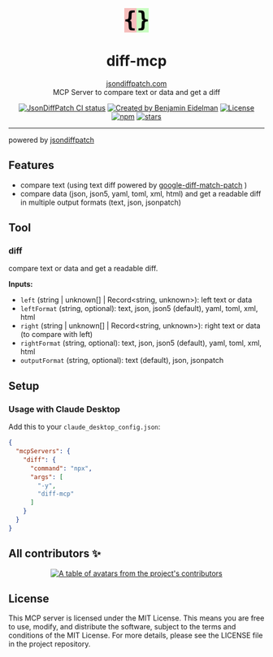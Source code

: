 <p align="center">
  <img src="./logo.svg" width="48px" align="center" alt="jsondiffpatch logo" />
  <h1 align="center">diff-mcp</h1>
  <p align="center">
    <a href="https://jsondiffpatch.com">jsondiffpatch.com</a>
    <br/>
    MCP Server to compare text or data and get a diff
  </p>
</p>

<!--- badges -->
<p align="center">
  <a href="https://github.com/benjamine/jsondiffpatch/actions?query=branch%3Amaster"><img src="https://github.com/benjamine/jsondiffpatch/actions/workflows/CI.yml/badge.svg?event=push&branch=master" alt="JsonDiffPatch CI status" /></a>
  <a href="https://twitter.com/beneidel" rel="nofollow"><img src="https://img.shields.io/badge/created%20by-@beneidel-BACABA.svg" alt="Created by Benjamin Eidelman"></a>
  <a href="https://opensource.org/licenses/MIT" rel="nofollow"><img src="https://img.shields.io/github/license/benjamine/jsondiffpatch" alt="License"></a>
  <a href="https://www.npmjs.com/package/jsondiffpatch" rel="nofollow"><img src="https://img.shields.io/npm/dw/jsondiffpatch.svg" alt="npm"></a>
  <a href="https://github.com/benjamine/jsondiffpatch" rel="nofollow"><img src="https://img.shields.io/github/stars/benjamine/jsondiffpatch" alt="stars"></a>
</p>

---

powered by [jsondiffpatch](https://github.com/benjamine/jsondiffpatch)

## Features

- compare text (using text diff powered by [google-diff-match-patch](http://code.google.com/p/google-diff-match-patch/) )
- compare data (json, json5, yaml, toml, xml, html) and get a readable diff in multiple output formats (text, json, jsonpatch)

## Tool

### diff

compare text or data and get a readable diff.

**Inputs:**
- `left` (string | unknown[] | Record<string, unknown>): left text or data
- `leftFormat` (string, optional): text, json, json5 (default), yaml, toml, xml, html
- `right` (string | unknown[] | Record<string, unknown>): right text or data (to compare with left)
- `rightFormat` (string, optional): text, json, json5 (default), yaml, toml, xml, html
- `outputFormat` (string, optional): text (default), json, jsonpatch

## Setup

### Usage with Claude Desktop

Add this to your `claude_desktop_config.json`:

``` json
{
  "mcpServers": {
    "diff": {
      "command": "npx",
      "args": [
        "-y",
        "diff-mcp"
      ]
    }
  }
}
```

## All contributors ✨

<a href="https://github.com/benjamine/jsondiffpatch/graphs/contributors">
  <p align="center">
    <img width="720" src="https://contrib.rocks/image?repo=benjamine/jsondiffpatch" alt="A table of avatars from the project's contributors" />
  </p>
</a>

## License

This MCP server is licensed under the MIT License.
This means you are free to use, modify, and distribute the software, subject to the terms and conditions of the MIT License. For more details, please see the LICENSE file in the project repository.
